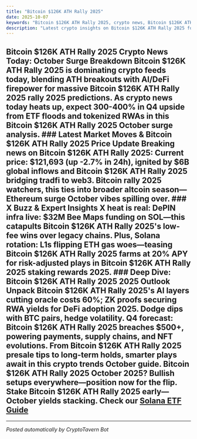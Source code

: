 ```yaml
---
title: "Bitcoin $126K ATH Rally 2025"
date: 2025-10-07
keywords: "Bitcoin $126K ATH Rally 2025, crypto news, Bitcoin $126K ATH Rally 2025 2025, AI trends"
description: "Latest crypto insights on Bitcoin $126K ATH Rally 2025 for 2025"
---
```

<!-- Google tag (gtag.js) -->
<script async src="https://www.googletagmanager.com/gtag/js?id=G-DM704YJT90"></script>
<script>
  window.dataLayer = window.dataLayer || [];
  function gtag(){dataLayer.push(arguments);}
  gtag('js', new Date());
  gtag('config', 'G-DM704YJT90');
</script>

## Bitcoin $126K ATH Rally 2025 Crypto News Today: October Surge Breakdown Bitcoin $126K ATH Rally 2025 is dominating crypto feeds today, blending ATH breakouts with AI/DeFi firepower for massive Bitcoin $126K ATH Rally 2025 rally 2025 predictions. As crypto news today heats up, expect 300-400% in Q4 upside from ETF floods and tokenized RWAs in this Bitcoin $126K ATH Rally 2025 October surge analysis. ### Latest Market Moves & Bitcoin $126K ATH Rally 2025 Price Update Breaking news on Bitcoin $126K ATH Rally 2025: Current price: $121,693 (up -2.7% in 24h), ignited by $6B global inflows and Bitcoin $126K ATH Rally 2025 bridging tradfi to web3. Bitcoin rally 2025 watchers, this ties into broader altcoin season—Ethereum surge October vibes spilling over. ### X Buzz & Expert Insights X heat is real: DePIN infra live: $32M Bee Maps funding on SOL—this catapults Bitcoin $126K ATH Rally 2025's low-fee wins over legacy chains. Plus, Solana rotation: L1s flipping ETH gas woes—teasing Bitcoin $126K ATH Rally 2025 farms at 20% APY for risk-adjusted plays in Bitcoin $126K ATH Rally 2025 staking rewards 2025. ### Deep Dive: Bitcoin $126K ATH Rally 2025 2025 Outlook Unpack Bitcoin $126K ATH Rally 2025's AI layers cutting oracle costs 60%; ZK proofs securing RWA yields for DeFi adoption 2025. Dodge dips with BTC pairs, hedge volatility. Q4 forecast: Bitcoin $126K ATH Rally 2025 breaches $500+, powering payments, supply chains, and NFT evolutions. From Bitcoin $126K ATH Rally 2025 presale tips to long-term holds, smarter plays await in this crypto trends October guide. Bitcoin $126K ATH Rally 2025 October 2025? Bullish setups everywhere—position now for the flip. Stake Bitcoin $126K ATH Rally 2025 early—October yields stacking. Check our [Solana ETF Guide](/posts/solana-etf)

<ins class="adsense" data-ad-client="ca-pub-YOUR_ADSENSE_ID" data-ad-slot="YOUR_AD_SLOT" data-ad-format="auto" style="display:block"></ins>
<script>(adsbygoogle = window.adsbygoogle || []).push({});</script>

---
*Posted automatically by CryptoTavern Bot*
